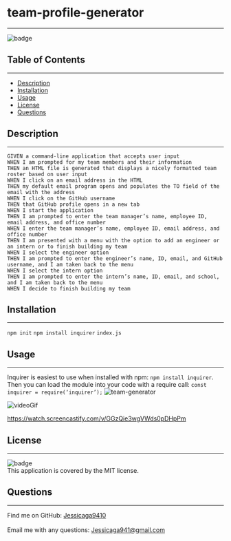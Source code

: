 # team-profile-generator
  --------
![badge](https://img.shields.io/badge/license-MIT-ff69b4)

## Table of Contents
-------------

- [Description](#description)
- [Installation](#installation)
- [Usage](#usage)
- [License](#license)
- [Questions](#questions)

## Description
------
```
GIVEN a command-line application that accepts user input
WHEN I am prompted for my team members and their information
THEN an HTML file is generated that displays a nicely formatted team roster based on user input
WHEN I click on an email address in the HTML
THEN my default email program opens and populates the TO field of the email with the address
WHEN I click on the GitHub username
THEN that GitHub profile opens in a new tab
WHEN I start the application
THEN I am prompted to enter the team manager’s name, employee ID, email address, and office number
WHEN I enter the team manager’s name, employee ID, email address, and office number
THEN I am presented with a menu with the option to add an engineer or an intern or to finish building my team
WHEN I select the engineer option
THEN I am prompted to enter the engineer’s name, ID, email, and GitHub username, and I am taken back to the menu
WHEN I select the intern option
THEN I am prompted to enter the intern’s name, ID, email, and school, and I am taken back to the menu
WHEN I decide to finish building my team
```

## Installation
------
 ```npm init```  ```npm install inquirer``` ```index.js```
## Usage
-------
Inquirer is easiest to use when installed with npm:  ``` npm install inquirer ```. Then you can load the module into your code with a require call: ``` const inquirer = require(‘inquirer’); ```
![team-generator](https://user-images.githubusercontent.com/87554644/138574943-b4d03086-df21-4b12-a799-a63cbe21d954.png)<br />

![videoGif](https://user-images.githubusercontent.com/87554644/138575891-e9fe5881-a96a-4bb9-8866-71881673f02c.gif)<br />

https://watch.screencastify.com/v/GGzQie3wgVWds0pDHpPm
## License
-----
![badge](https://img.shields.io/badge/license-MIT-ff69b4)
<br />
This application is covered by the MIT license. 

## Questions
-------
Find me on GitHub: [Jessicaga9410](https://github.com/Jessicaga9410)<br />
<br />
Email me with any questions: Jessicaga941@gmail.com<br /><br />